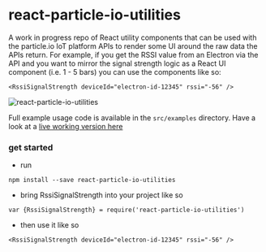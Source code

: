 # react-particle-io-utilities

A work in progress repo of React utility components that can be used with the particle.io IoT platform APIs to render some UI around the raw data the APIs return. For example, if you get the RSSI value from an Electron via the API and you want to mirror the signal strength logic as a React UI component (i.e. 1 - 5 bars) you can use the <RssiSignalStrength /> components like so:

`<RssiSignalStrength deviceId="electron-id-12345" rssi="-56" />`

![react-particle-io-utilities](https://raw.githubusercontent.com/newbreedofgeek/react-particle-io-utilities/master/RssiSignalStrength-ui-eg.png)


Full example usage code is available in the `src/examples` directory. Have a look at a [live working version here](https://newbreedofgeek.github.io/react-particle-io-utilities/)

### get started
- run
```
npm install --save react-particle-io-utilities
```

- bring RssiSignalStrength into your project like so
```
var {RssiSignalStrength} = require('react-particle-io-utilities')
```

- then use it like so
```
<RssiSignalStrength deviceId="electron-id-12345" rssi="-56" />
```
